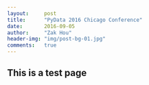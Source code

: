 ```yaml
---
layout:     post
title:      "PyData 2016 Chicago Conference"
date:       2016-09-05
author:     "Zak Hou"
header-img: "img/post-bg-01.jpg"
comments:   true
---
```


## This is a test page

